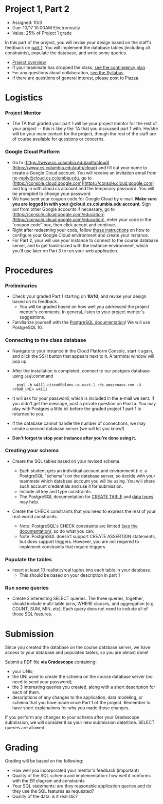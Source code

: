 # Project 1, Part 2

* Assigned: 10/3
* Due: 10/17 10:00AM Electronically
* Value: 25% of Project 1 grade


In this part of the project, you will revise your design based on the staff's feedback on [part 1](./part1.md). You will implement the database tables (including all constraints), populate the database, and write some queries.

* [Project overview](./README.md)
* If your teammate has dropped the class, [see the contingency plan](./part1.md#contingency)
* For any questions about collaboration, [see the Syllabus](http://github.com/w4111/syllabus#cheating)
* If there are questions of general interest, please post to Piazza.



# Logistics

### Project Mentor

* The TA that graded your part 1 will be your project mentor for the rest of your project -- 
  this is likely the TA that you discussed part 1 with. He/she will be your main contact for 
  the project, though the rest of the staff are of course available for questions or concerns.


<a name="GCP"></a>
### Google Cloud Platform

* Go to [https://www.cs.columbia.edu/auth/cloud](https://www.cs.columbia.edu/auth/cloud) and fill out your name to create a Google Cloud account. You will receive an invitation email from no-reply@cloud.cs.columbia.edu, go to [https://console.cloud.google.com](https://console.cloud.google.com) and log in with cloud.cs account and the temporary password. You will be prompted to change your password.
* We have sent your coupon code for Google Cloud by e-mail. **Make sure you are logged in with your @cloud.cs.columbia.edu account**. Sign out from other Google accounts if necessary, go to [https://console.cloud.google.com/education](https://console.cloud.google.com/education), enter your code in the “coupon code” box, then click accept and continue. 
* Right after redeeming your code, follow [these instructions](./gcp_instructions.pdf) on how to configure your Google Cloud environment and create your instance.
* For Part 2, your will use your instance to connect to the course database server, and to get familiriazed with the instance environment, which you'll use later on Part 3 to run your web application.


# Procedures
 
 
### Preliminaries

* Check your graded Part 1 starting on **10/10**, and revise your design based on its feedback.
    * You will be graded based on how well you addressed the project mentor's comments. 
    In general, listen to your project mentor's suggestions.
* Familiarize yourself with the [PostgreSQL documentation](http://www.postgresql.org/docs/10/interactive/index.html)!
   We will use PostgreSQL 10.


### Connecting to the class database

  * Navigate to your instance in the Cloud Platform Console, start it again, and click the SSH button that appears next to it. A terminal window will pop up.
  * After the installation is completed, connect to our postgres database using `psql`command

          psql -h w4111.cisxo09blonu.us-east-1.rds.amazonaws.com -U <YOUR_UNI> w4111

  * It will ask for your password, which is included in the e-mail we sent. If you didn't get the message, post a private question on Piazza. You may play with Postgres a little bit before the graded project 1 part 1 is returned to you.
  * If the database cannot handle the number of connections, we may create a second database server (we will let you know!)
  * **Don't forget to stop your instance after you're done using it.**

### Creating your schema

* Create the SQL tables based on your revised schema.
    * Each student gets an individual account and environment (i.e. a PostgreSQL "schema") on the database server, so decide with your teammate which database account you will be using. You will share such account credentials and use it for submission.
    * Include all key and type constraints.
    * The PostgreSQL documentation for [CREATE TABLE](http://www.postgresql.org/docs/10/static/sql-createtable.html)
    and [data types](http://www.postgresql.org/docs/10/static/datatype.html) may help.

* Create the CHECK constraints that you need to express the rest of your real-world constraints.
    * Note: PostgreSQL's CHECK constraints are limited ([see the documentation](http://www.postgresql.org/docs/10/static/ddl-constraints.html)), so do what you can.
    * Note: PostgreSQL doesn't support CREATE ASSERTION statements, but does support triggers.
    However, you are not required to implement constraints that require triggers.

### Populate the tables

* Insert at least 10 realistic/real tuples into each table in your database.
    * This should be based on your description in part 1

### Run some queries

* Create 3 interesting SELECT queries.
    The three queries, together, should include multi-table joins, WHERE clauses, and aggregation (e.g. COUNT, SUM, MIN, etc). Each query does not need to include all of those SQL features.



# Submission
<a name="submit"></a>

Since you created the database on the course database server, we have access to your database and populated tables, so you are almost done!

Submit a PDF file **via Gradescope** containing:

* your UNIs;
* the UNI used to create the schema on the course database server (no need to send your password);
* the 3 interesting queries you created, along with a short description for each of them.
* descriptions of any changes to the application, data modeling, or schema that you have made since Part 1 of the project.  Remember to have short explanations for why you made those changes.

If you perform any changes to your schema after your Gradescope submission, we will consider it as your new submission date/time. SELECT queries are allowed.



# Grading 
<a name="grading"></a>

Grading will be based on the following:

* How well you incorporated your mentor's feedback (important)
* Quality of the SQL schema and implementation:  how well it conforms with the ER diagram and constraints
* Your SQL statements: are they reasonable application queries and do they use the SQL features as requested?
* Quality of the data: is it realistic? 

